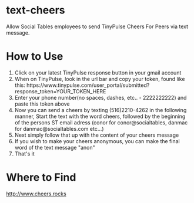 # text-cheers
Allow Social Tables employees to send TinyPulse Cheers For Peers via text message.

# How to Use
<ol>
  <li> Click on your latest TinyPulse response button in your gmail account 
  <li>When on TinyPulse, look in the url bar and copy your token, found like this: https://www.tinypulse.com/user_portal/submitted?response_token=YOUR_TOKEN_HERE</li>  <li>Enter your phone number(no spaces, dashes, etc.. - 2222222222) and paste this token above</li>
  <li>Now you can send a cheers by texting (516)2210-4262 in the following manner, Start the text with the word cheers,
  followed by the beginning of the persons ST email adress (conor for conor@socialtables, danmac for danmac@socialtables.com etc...)
  </li>
  <li>Next simply follow that up with the content of your cheers message</li>
  <li>If you wish to make your cheers anonymous, you can make the final word of the text message "anon"</li>
  <li>That's it</li>
</ol>

# Where to Find

http://www.cheers.rocks
